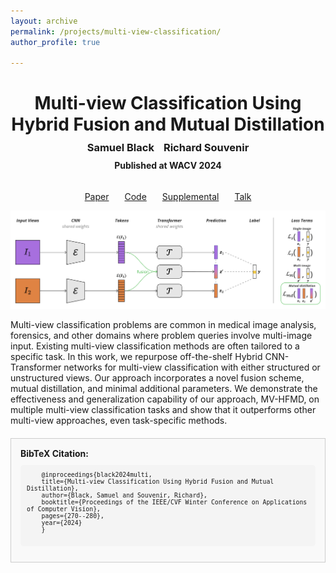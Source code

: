 ```yaml
---
layout: archive
permalink: /projects/multi-view-classification/
author_profile: true

---
```

<div style="text-align: center; margin-top: 20px;">
  <h1 style="margin-bottom: 10px;">Multi-view Classification Using Hybrid Fusion and Mutual Distillation</h1>
</div>

<div style="text-align: center;">
  <div style="display: flex; justify-content: center; margin: 0;">
    <ul style="list-style: none; padding: 0; display: flex; gap: 15px; justify-content: center; margin: 0;">
      <li><h3 style="margin: 0;">Samuel Black</h3></li>
      <li><h3 style="margin: 0;">Richard Souvenir</h3></li>
    </ul>
  </div>
  <h4 style="margin-top: 10px;">Published at WACV 2024</h4>
</div>
<div style="display: flex; justify-content: center; margin-top: 5px;">
  <ul style="list-style: none; padding: 0; display: flex; gap: 25px; justify-content: center;">  <li><a href="https://openaccess.thecvf.com/content/WACV2024/papers/Black_Multi-View_Classification_Using_Hybrid_Fusion_and_Mutual_Distillation_WACV_2024_paper.pdf" target="_blank">Paper</a></li>
  <li><a href="https://github.com/vidarlab/multi-view-hybrid" target="_blank">Code</a></li>
  <li><a href="https://openaccess.thecvf.com/content/WACV2024/supplemental/Black_Multi-View_Classification_Using_WACV_2024_supplemental.pdf" target="_blank">Supplemental</a></li>
  <li><a href="https://www.youtube.com/watch?v=DKUHhhe9hrw" target="_blank">Talk</a></li>
</ul>
</div>

<img src="/research/images/mvh.png" alt="multi-view hybrid" width="900"/>

Multi-view classification problems are common in medical image analysis, forensics, and other domains where problem queries involve multi-image input. Existing multi-view classification methods are often tailored to a specific task. In this work, we repurpose off-the-shelf Hybrid CNN-Transformer networks for multi-view classification with either structured or unstructured views. Our approach incorporates a novel fusion scheme, mutual distillation, and minimal additional parameters. We demonstrate the effectiveness and generalization capability of our approach, MV-HFMD, on multiple multi-view classification tasks and show that it outperforms other multi-view approaches, even task-specific methods.

<div style="border: 1px solid #ccc; padding: 15px; margin-top: 20px; background-color: #f9f9f9;">
  <strong>BibTeX Citation:</strong>
  <pre style="font-family: monospace; white-space: pre-wrap; background: #f4f4f4; padding: 10px; border-radius: 5px; font-size: 0.7em;">
    @inproceedings{black2024multi,
    title={Multi-view Classification Using Hybrid Fusion and Mutual Distillation},
    author={Black, Samuel and Souvenir, Richard},
    booktitle={Proceedings of the IEEE/CVF Winter Conference on Applications of Computer Vision},
    pages={270--280},
    year={2024}
    }
  </pre>
</div>